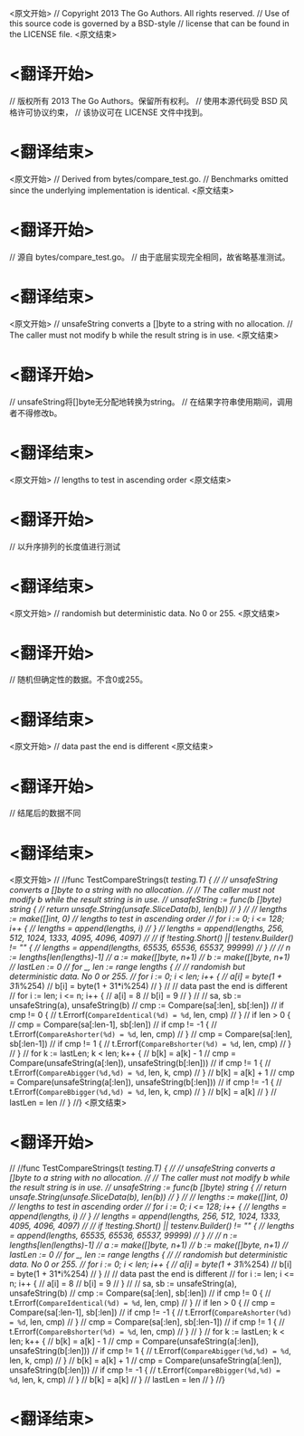 
<原文开始>
// Copyright 2013 The Go Authors. All rights reserved.
// Use of this source code is governed by a BSD-style
// license that can be found in the LICENSE file.
<原文结束>

# <翻译开始>
// 版权所有 2013 The Go Authors。保留所有权利。
// 使用本源代码受 BSD 风格许可协议约束，
// 该协议可在 LICENSE 文件中找到。
# <翻译结束>


<原文开始>
// Derived from bytes/compare_test.go.
// Benchmarks omitted since the underlying implementation is identical.
<原文结束>

# <翻译开始>
// 源自 bytes/compare_test.go。
// 由于底层实现完全相同，故省略基准测试。
# <翻译结束>


<原文开始>
	// unsafeString converts a []byte to a string with no allocation.
	// The caller must not modify b while the result string is in use.
<原文结束>

# <翻译开始>
// unsafeString将[]byte无分配地转换为string。
// 在结果字符串使用期间，调用者不得修改b。
# <翻译结束>


<原文开始>
// lengths to test in ascending order
<原文结束>

# <翻译开始>
// 以升序排列的长度值进行测试
# <翻译结束>


<原文开始>
// randomish but deterministic data. No 0 or 255.
<原文结束>

# <翻译开始>
// 随机但确定性的数据。不含0或255。
# <翻译结束>


<原文开始>
// data past the end is different
<原文结束>

# <翻译开始>
// 结尾后的数据不同
# <翻译结束>


<原文开始>
//
//func TestCompareStrings(t *testing.T) {
//	// unsafeString converts a []byte to a string with no allocation.
//	// The caller must not modify b while the result string is in use.
//	unsafeString := func(b []byte) string {
//		return unsafe.String(unsafe.SliceData(b), len(b))
//	}
//
//	lengths := make([]int, 0) // lengths to test in ascending order
//	for i := 0; i <= 128; i++ {
//		lengths = append(lengths, i)
//	}
//	lengths = append(lengths, 256, 512, 1024, 1333, 4095, 4096, 4097)
//
//	if !testing.Short() || testenv.Builder() != "" {
//		lengths = append(lengths, 65535, 65536, 65537, 99999)
//	}
//
//	n := lengths[len(lengths)-1]
//	a := make([]byte, n+1)
//	b := make([]byte, n+1)
//	lastLen := 0
//	for _, len := range lengths {
//		// randomish but deterministic data. No 0 or 255.
//		for i := 0; i < len; i++ {
//			a[i] = byte(1 + 31*i%254)
//			b[i] = byte(1 + 31*i%254)
//		}
//		// data past the end is different
//		for i := len; i <= n; i++ {
//			a[i] = 8
//			b[i] = 9
//		}
//
//		sa, sb := unsafeString(a), unsafeString(b)
//		cmp := Compare(sa[:len], sb[:len])
//		if cmp != 0 {
//			t.Errorf(`CompareIdentical(%d) = %d`, len, cmp)
//		}
//		if len > 0 {
//			cmp = Compare(sa[:len-1], sb[:len])
//			if cmp != -1 {
//				t.Errorf(`CompareAshorter(%d) = %d`, len, cmp)
//			}
//			cmp = Compare(sa[:len], sb[:len-1])
//			if cmp != 1 {
//				t.Errorf(`CompareBshorter(%d) = %d`, len, cmp)
//			}
//		}
//		for k := lastLen; k < len; k++ {
//			b[k] = a[k] - 1
//			cmp = Compare(unsafeString(a[:len]), unsafeString(b[:len]))
//			if cmp != 1 {
//				t.Errorf(`CompareAbigger(%d,%d) = %d`, len, k, cmp)
//			}
//			b[k] = a[k] + 1
//			cmp = Compare(unsafeString(a[:len]), unsafeString(b[:len]))
//			if cmp != -1 {
//				t.Errorf(`CompareBbigger(%d,%d) = %d`, len, k, cmp)
//			}
//			b[k] = a[k]
//		}
//		lastLen = len
//	}
//}
<原文结束>

# <翻译开始>
//
//func TestCompareStrings(t *testing.T) {
//	// unsafeString converts a []byte to a string with no allocation.
//	// The caller must not modify b while the result string is in use.
//	unsafeString := func(b []byte) string {
//		return unsafe.String(unsafe.SliceData(b), len(b))
//	}
//
//	lengths := make([]int, 0) // lengths to test in ascending order
//	for i := 0; i <= 128; i++ {
//		lengths = append(lengths, i)
//	}
//	lengths = append(lengths, 256, 512, 1024, 1333, 4095, 4096, 4097)
//
//	if !testing.Short() || testenv.Builder() != "" {
//		lengths = append(lengths, 65535, 65536, 65537, 99999)
//	}
//
//	n := lengths[len(lengths)-1]
//	a := make([]byte, n+1)
//	b := make([]byte, n+1)
//	lastLen := 0
//	for _, len := range lengths {
//		// randomish but deterministic data. No 0 or 255.
//		for i := 0; i < len; i++ {
//			a[i] = byte(1 + 31*i%254)
//			b[i] = byte(1 + 31*i%254)
//		}
//		// data past the end is different
//		for i := len; i <= n; i++ {
//			a[i] = 8
//			b[i] = 9
//		}
//
//		sa, sb := unsafeString(a), unsafeString(b)
//		cmp := Compare(sa[:len], sb[:len])
//		if cmp != 0 {
//			t.Errorf(`CompareIdentical(%d) = %d`, len, cmp)
//		}
//		if len > 0 {
//			cmp = Compare(sa[:len-1], sb[:len])
//			if cmp != -1 {
//				t.Errorf(`CompareAshorter(%d) = %d`, len, cmp)
//			}
//			cmp = Compare(sa[:len], sb[:len-1])
//			if cmp != 1 {
//				t.Errorf(`CompareBshorter(%d) = %d`, len, cmp)
//			}
//		}
//		for k := lastLen; k < len; k++ {
//			b[k] = a[k] - 1
//			cmp = Compare(unsafeString(a[:len]), unsafeString(b[:len]))
//			if cmp != 1 {
//				t.Errorf(`CompareAbigger(%d,%d) = %d`, len, k, cmp)
//			}
//			b[k] = a[k] + 1
//			cmp = Compare(unsafeString(a[:len]), unsafeString(b[:len]))
//			if cmp != -1 {
//				t.Errorf(`CompareBbigger(%d,%d) = %d`, len, k, cmp)
//			}
//			b[k] = a[k]
//		}
//		lastLen = len
//	}
//}
# <翻译结束>

